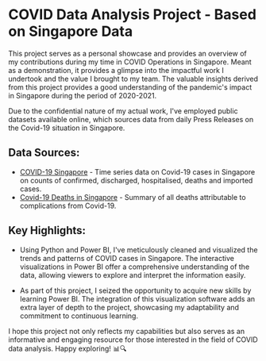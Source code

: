 # COVID Data Analysis Project - Based on Singapore Data

This project serves as a personal showcase and provides an overview of my contributions during my time in COVID Operations in Singapore. Meant as a demonstration, it provides a glimpse into the impactful work I undertook and the value I brought to my team. The valuable insights derived from this project provides a good understanding of the pandemic's impact in Singapore during the period of 2020-2021. 

Due to the confidential nature of my actual work, I've employed public datasets available online, which sources data from daily Press Releases on the Covid-19 situation in Singapore.

## Data Sources:
- [COVID-19 Singapore](https://data.world/hxchua/covid-19-singapore) - Time series data on Covid-19 cases in Singapore on counts of confirmed, discharged, hospitalised, deaths and imported cases.
- [Covid-19 Deaths in Singapore](https://data.world/tws4793/covid-19-deaths-singapore) - Summary of all deaths attributable to complications from Covid-19.

## Key Highlights:

- Using Python and Power BI, I've meticulously cleaned and visualized the trends and patterns of COVID cases in Singapore. The interactive visualizations in Power BI offer a comprehensive understanding of the data, allowing viewers to explore and interpret the information easily.

- As part of this project, I seized the opportunity to acquire new skills by learning Power BI. The integration of this visualization software adds an extra layer of depth to the project, showcasing my adaptability and commitment to continuous learning.

I hope this project not only reflects my capabilities but also serves as an informative and engaging resource for those interested in the field of COVID data analysis. Happy exploring! 📊🔍

